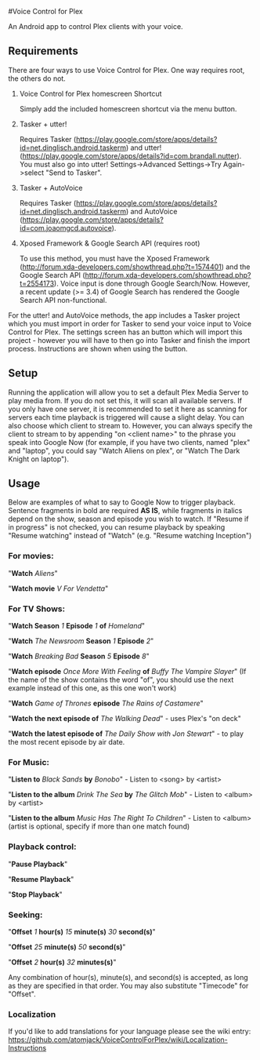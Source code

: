 #Voice Control for Plex

An Android app to control Plex clients with your voice.

## Requirements
There are four ways to use Voice Control for Plex. One way requires root, the others do not.

1. Voice Control for Plex homescreen Shortcut

    Simply add the included homescreen shortcut via the menu button.
1. Tasker + utter!

    Requires Tasker (https://play.google.com/store/apps/details?id=net.dinglisch.android.taskerm) and utter! (https://play.google.com/store/apps/details?id=com.brandall.nutter). You must also go into utter! Settings->Advanced Settings->Try Again->select "Send to Tasker".
1. Tasker + AutoVoice

    Requires Tasker (https://play.google.com/store/apps/details?id=net.dinglisch.android.taskerm) and AutoVoice (https://play.google.com/store/apps/details?id=com.joaomgcd.autovoice).
1. Xposed Framework & Google Search API (requires root)

    To use this method, you must have the Xposed Framework (http://forum.xda-developers.com/showthread.php?t=1574401) and the Google Search API (http://forum.xda-developers.com/showthread.php?t=2554173). Voice input is done through Google Search/Now. However, a recent update (>= 3.4) of Google Search has rendered the Google Search API non-functional.

For the utter! and AutoVoice methods, the app includes a Tasker project which you must import in order for Tasker to send your voice input to Voice Control for Plex. The settings screen has an button which will import this project - however you will have to then go into Tasker and finish the import process. Instructions are shown when using the button.

## Setup

Running the application will allow you to set a default Plex Media Server to play media from. If you do not set this, it will scan all available servers. If you only have one server, it is recommended to set it here as scanning for servers each time playback is triggered will cause a slight delay. You can also choose which client to stream to. However, you can always specify the client to stream to by appending "on &lt;client name&gt;" to the phrase you speak into Google Now (for example, if you have two clients, named "plex" and "laptop", you could say "Watch Aliens on plex", or "Watch The Dark Knight on laptop").

## Usage

Below are examples of what to say to Google Now to trigger playback. Sentence fragments in bold are required **AS IS**, while fragments in italics depend on the show, season and episode you wish to watch. If "Resume if in progress" is not checked, you can resume playback by speaking "Resume watching" instead of "Watch" (e.g. "Resume watching Inception")

### For movies:
"**Watch** *Aliens*"

"**Watch movie** *V For Vendetta*"


### For TV Shows:
"**Watch Season** *1* **Episode** *1* **of** *Homeland*"

"**Watch** *The Newsroom* **Season** *1* **Episode** *2*"

"**Watch** *Breaking Bad* **Season** *5* **Episode** *8*"

"**Watch episode** *Once More With Feeling* **of** *Buffy The Vampire Slayer*" (If the name of the show contains the word "of", you should use the next example instead of this one, as this one won't work)

"**Watch** *Game of Thrones* **episode** *The Rains of Castamere*"

"**Watch the next episode of** *The Walking Dead*" - uses Plex's "on deck"

"**Watch the latest episode of** *The Daily Show with Jon Stewart*" - to play the most recent episode by air date.


### For Music:
"**Listen to** *Black Sands* **by** *Bonobo*" - Listen to &lt;song&gt; by &lt;artist&gt;

"**Listen to the album** *Drink The Sea* **by** *The Glitch Mob*" - Listen to &lt;album&gt; by &lt;artist&gt;

"**Listen to the album** *Music Has The Right To Children*" - Listen to &lt;album&gt; (artist is optional, specify if more than one match found)


### Playback control:
"**Pause Playback**"

"**Resume Playback**"

"**Stop Playback**"


### Seeking:
"**Offset** *1* **hour(s)** *15* **minute(s)** *30* **second(s)**"

"**Offset** *25* **minute(s)** *50* **second(s)**"

"**Offset** *2* **hour(s)** *32* **minutes(s)**"

Any combination of hour(s), minute(s), and second(s) is accepted, as long as they are specified in that order. You may also substitute "Timecode" for "Offset".

### Localization
If you'd like to add translations for your language please see the wiki entry: https://github.com/atomjack/VoiceControlForPlex/wiki/Localization-Instructions
